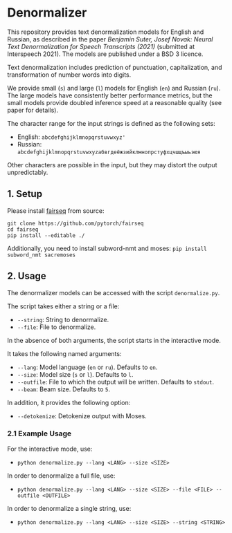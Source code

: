 # Denormalizer

This repository provides text denormalization models for English and Russian,
as described in the paper
_Benjamin Suter, Josef Novak: Neural Text Denormalization for Speech Transcripts (2021)_
(submitted at Interspeech 2021). The models are published under a BSD 3 licence.

Text denormalization includes prediction of punctuation, capitalization,
and transformation of number words into digits.

We provide small (`s`) and large (`l`) models for English (`en`) and Russian (`ru`).
The large models have consistently better performance metrics, but the small models
provide doubled inference speed at a reasonable quality (see paper for details).

The character range for the input strings is defined as the following sets:
- English: `abcdefghijklmnopqrstuvwxyz' `
- Russian: `abcdefghijklmnopqrstuvwxyzабвгдеёжзийклмнопрстуфхцчшщъыьэюя `

Other characters are possible in the input, but they may distort the output unpredictably.


## 1. Setup

Please install [fairseq](https://github.com/pytorch/fairseq) from source:
```
git clone https://github.com/pytorch/fairseq
cd fairseq
pip install --editable ./
```

Additionally, you need to install subword-nmt and moses:
`pip install subword_nmt sacremoses`


## 2. Usage

The denormalizer models can be accessed with the script `denormalize.py`.

The script takes either a string or a file:
* `--string`: String to denormalize.
* `--file`: File to denormalize.

In the absence of both arguments, the script starts in the interactive mode.

It takes the following named arguments:
* `--lang`: Model language (`en` or `ru`). Defaults to `en`.
* `--size`: Model size (`s` or `l`). Defaults to `l`.
* `--outfile`: File to which the output will be written. Defaults to `stdout`.
* `--beam`: Beam size. Defaults to `5`.

In addition, it provides the following option:
* `--detokenize`: Detokenize output with Moses.

### 2.1 Example Usage

For the interactive mode, use:
* `python denormalize.py --lang <LANG> --size <SIZE>`

In order to denormalize a full file, use:
* `python denormalize.py --lang <LANG> --size <SIZE> --file <FILE> --outfile <OUTFILE>`

In order to denormalize a single string, use:
* `python denormalize.py --lang <LANG> --size <SIZE> --string <STRING>`
